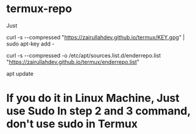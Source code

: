 # termux-repo

Just 

curl -s --compressed "https://zairullahdev.github.io/termux/KEY.gpg" | sudo apt-key add -

curl -s --compressed -o /etc/apt/sources.list.d/enderrepo.list "https://zairullahdev.github.io/termux/enderrepo.list"

 apt update

# If you do it in Linux Machine, Just use Sudo In step 2 and 3 command, don't use sudo in Termux
